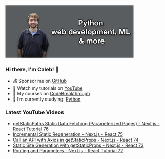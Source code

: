 <img src="github-cover-photo-my-face.jpg" width="400px" />

### Hi there, I'm Caleb! 🍛

- 💰 Sponsor me on [GitHub](https://github.com/sponsors/CalebCurry)
- 🎥 Watch my tutorials on [YouTube](https://www.youtube.com/calebthevideomaker2)
- 📗 My courses on [CodeBreakthrough](https://www.codebreakthrough.com)
- 🤔 I’m currently studying: [Python](https://www.youtube.com/watch?v=s3IvdkCq2_c&t=4254s)

### Latest YouTube Videos
<!-- YOUTUBE:START -->
- [getStaticPaths Static Data Fetching &lpar;Parameterized Pages&rpar; - Next.js - React Tutorial 76](https://www.youtube.com/watch?v=ZS6eDWV3mRk)
- [Incremental Static Regeneration - Next.js - React 75](https://www.youtube.com/watch?v=KDvrNIdtj_8)
- [Call an API with Axios in getStaticProps - Next.js - React 74](https://www.youtube.com/watch?v=lysBSpayTEA)
- [Static Site Generation with getStaticProps - Next.js - React 73](https://www.youtube.com/watch?v=jTYp49jxgsA)
- [Routing and Parameters - Next.js - React Tutorial 72](https://www.youtube.com/watch?v=WSAWla66zrM)
<!-- YOUTUBE:END -->
